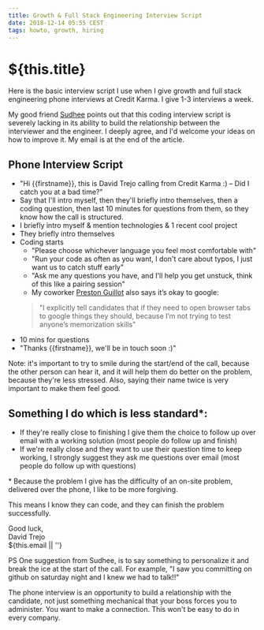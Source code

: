 ```yaml
---
title: Growth & Full Stack Engineering Interview Script
date: 2018-12-14 05:55 CEST
tags: howto, growth, hiring
---
```

# ${this.title}

Here is the basic interview script I use when I give growth and full stack engineering phone interviews at Credit Karma. I give 1-3 interviews a week.

My good friend [Sudhee](https://sudheendra.com/) points out that this coding interview script is severely lacking in its ability to build the relationship between the interviewer and the engineer. I deeply agree, and I'd welcome your ideas on how to improve it. My email is at the end of the article.

## Phone Interview Script
- "Hi {{firstname}}, this is David Trejo calling from Credit Karma :) – Did I catch you at a bad time?"
- Say that I'll intro myself, then they'll briefly intro themselves, then a coding question, then last 10 minutes for questions from them, so they know how the call is structured.
- I briefly intro myself & mention technologies & 1 recent cool project
- They briefly intro themselves
- Coding starts
   - "Please choose whichever language you feel most comfortable with"
   - "Run your code as often as you want, I don't care about typos, I just want us to catch stuff early"
   - "Ask me any questions you have, and I'll help you get unstuck, think of this like a pairing session"
   - My coworker [Preston Guillot](https://www.linkedin.com/in/prestonguillot/) also says it’s okay to google:
   > "I explicitly tell candidates that if they need to open browser tabs to google things they should, because I’m not trying to test anyone’s memorization skills"
- 10 mins for questions
- "Thanks {{firstname}}, we'll be in touch soon :)"

Note: it's important to try to smile during the start/end of the call, because the other person can hear it, and it will help them do better on the problem, because they're less stressed. Also, saying their name twice is very important to make them feel good.

## Something I do which is less standard*:
- If they're really close to finishing I give them the choice to follow up over email with a working solution (most people do follow up and finish)
- If we're really close and they want to use their question time to keep working, I strongly suggest they ask me questions over email (most people do follow up with questions)

<span>*</span> Because the problem I give has the difficulty of an on-site problem, delivered over the phone, I like to be more forgiving.

This means I know they can code, and they can finish the problem successfully.

Good luck,  
<span class="serif i">David Trejo</span><br/>
${this.email || ''}

PS One suggestion from Sudhee, is to say something to personalize it and break the ice at the start of the call. For example, "I saw you committing on github on saturday night and I knew we had to talk!!"

The phone interview is an opportunity to build a relationship with the candidate, not just something mechanical that your boss forces you to administer. You want to make a connection. This won't be easy to do in every company.
